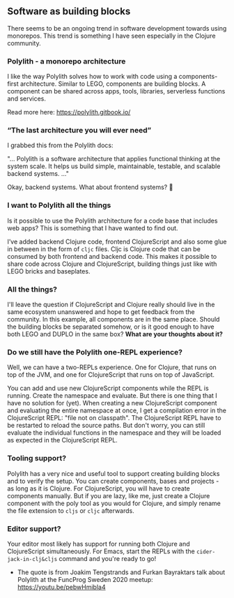 ## Software as building blocks 
There seems to be an ongoing trend in software development towards using monorepos. This trend is something I have seen especially in the Clojure community. 

### Polylith - a monorepo architecture
I like the way Polylith solves how to work with code using a components-first architecture. Similar to LEGO, components are building blocks. 
A component can be shared across apps, tools, libraries, serverless functions and services.

Read more here: https://polylith.gitbook.io/

### “The last architecture you will ever need”
I grabbed this from the Polylith docs: 

"... Polylith is a software architecture that applies functional thinking at the system scale. It helps us build simple, maintainable, testable, and scalable backend systems. ..."

Okay, backend systems. What about frontend systems? 🤔

### I want to Polylith all the things
Is it possible to use the Polylith architecture for a code base that includes web apps? This is something that I have wanted to find out. 

I’ve added backend Clojure code, frontend ClojureScript and also some glue in between in the form of `cljc` files. 
Cljc is Clojure code that can be consumed by both frontend and backend code. This makes it possible to share code across Clojure and ClojureScript, 
building things just like with LEGO bricks and baseplates.

### All the things?
I'll leave the question if ClojureScript and Clojure really should live in the same ecosystem unanswered and hope to get feedback from the community. In this example,
all components are in the same place. Should the building blocks be separated somehow, or is it good enough to have both LEGO and DUPLO in the same box?
__What are your thoughts about it?__

### Do we still have the Polylith one-REPL experience?
Well, we can have a two-REPLs experience. One for Clojure, that runs on top of the JVM, and one for ClojureScript that runs on top of JavaScript.

You can add and use new ClojureScript components while the REPL is running. Create the namespace and evaluate. But there is one thing that I have no solution for (yet).
When creating a new ClojureScript component and evaluating the entire namespace at once, I get a compilation error in the ClojureScript REPL: "file not on classpath".
The ClojureScript REPL have to be restarted to reload the source paths. But don't worry, you can still evaluate the individual functions in the namespace 
and they will be loaded as expected in the ClojureScript REPL.

### Tooling support?
Polylith has a very nice and useful tool to support creating building blocks and to verify the setup. 
You can create components, bases and projects - as long as it is Clojure. 
For ClojureScript, you will have to create components manually. But if you are lazy, like me, just create a Clojure component with the poly tool as you would for Clojure, 
and simply rename the file extension to `cljs` or `cljc` afterwards.

### Editor support?
Your editor most likely has support for running both Clojure and ClojureScript simultaneously. 
For Emacs, start the REPLs with the `cider-jack-in-clj&cljs` command and you're ready to go!



* The quote is from Joakim Tengstrands and Furkan Bayraktars talk about Polylith at the FuncProg Sweden 2020 meetup: https://youtu.be/pebwHmibla4
